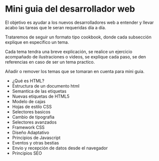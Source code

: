 # Mini guia del desarrollador web

El objetivo es ayudar a los nuevos desarrolladores web a entender y llevar acabo las tareas que le seran requeridas día a día.

Trataremos de seguir un formato tipo cookbook, donde cada subsección explique en especifico un tema.

Cada tema tendra una breve explicación, se realice un ejercicio acompañado de ilustraciones o videos, se explique cada paso, se den referencias en caso de ser un tema practico.


Añadir o remover los temas que se tomaran en cuenta para mini guia.

- ¿Qué es HTML?
- Estructura de un documento html
- Semantica de las etiquetas
- Nuevas etiquetas de HTML5
- Modelo de cajas
- Hojas de estilo CSS
- Selectores basicos
- Cambio de tipografia
- Selectores avanzados
- Framework CSS
- Diseño Adaptativo
- Principios de Javascript
- Eventos y otras bestias
- Envio y recepción de datos desde el navegador
- Principios SEO

